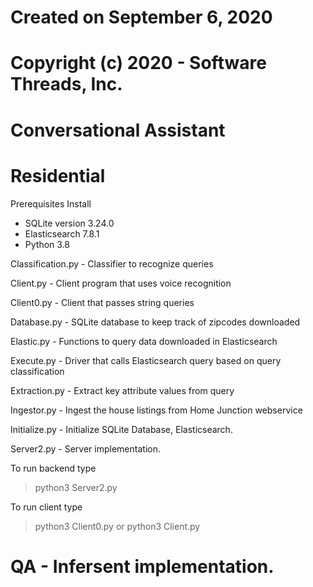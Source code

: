 # Created on September 6, 2020
# Copyright (c) 2020 - Software Threads, Inc.


# Conversational Assistant

Residential
===========

Prerequisites
Install
- SQLite version 3.24.0
- Elasticsearch 7.8.1
- Python 3.8

Classification.py - Classifier to recognize queries

Client.py - Client program that uses voice recognition

Client0.py - Client that passes string queries

Database.py - SQLite database to keep track of zipcodes downloaded

Elastic.py - Functions to query data downloaded in Elasticsearch

Execute.py - Driver that calls Elasticsearch query based on query classification

Extraction.py - Extract key attribute values from query

Ingestor.py - Ingest the house listings from Home Junction webservice

Initialize.py - Initialize SQLite Database, Elasticsearch.

Server2.py - Server implementation. 

To run backend type 
>python3 Server2.py

To run client type 
>python3 Client0.py 
or 
>python3 Client.py

QA - Infersent implementation.
=============================




